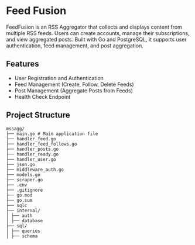 # Feed Fusion
FeedFusion is an RSS Aggregator that collects and displays content from multiple RSS feeds. Users can create accounts, manage their subscriptions, and view aggregated posts. Built with Go and PostgreSQL, it supports user authentication, feed management, and post aggregation.

## Features

- User Registration and Authentication
- Feed Management (Create, Follow, Delete Feeds)
- Post Management (Aggregate Posts from Feeds)
- Health Check Endpoint

## Project Structure
```
mssagg/
├── main.go # Main application file
├── handler_feed.go
├── handler_feed_follows.go
├── handler_posts.go
├── handler_ready.go
├── handler_user.go
├── json.go
├── middleware_auth.go
├── models.go
├── scraper.go
├── .env
├── .gitignore
├── go.mod
├── go.sum
├── sqlc
├── internal/
│ ├── auth 
│ ├── database
├── sql/
│ ├── queries 
│ ├── schema
```
